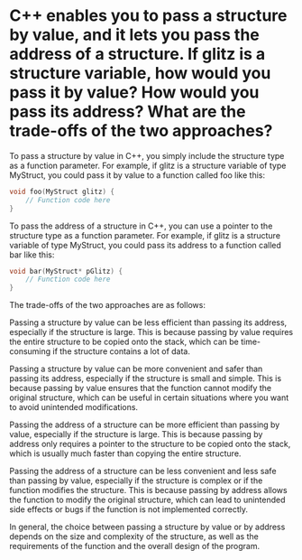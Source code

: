 # C++ enables you to pass a structure by value, and it lets you pass the address of a structure. If glitz is a structure variable, how would you pass it by value? How would you pass its address? What are the trade-offs of the two approaches?

To pass a structure by value in C++, you simply include the structure type as a function parameter. For example, if glitz is a structure variable of type MyStruct, you could pass it by value to a function called foo like this:

```cpp
void foo(MyStruct glitz) {
    // Function code here
}
```

To pass the address of a structure in C++, you can use a pointer to the structure type as a function parameter. For example, if glitz is a structure variable of type MyStruct, you could pass its address to a function called bar like this:

```cpp
void bar(MyStruct* pGlitz) {
    // Function code here
}
```

The trade-offs of the two approaches are as follows:

Passing a structure by value can be less efficient than passing its address, especially if the structure is large.
This is because passing by value requires the entire structure to be copied onto the stack,
which can be time-consuming if the structure contains a lot of data.

Passing a structure by value can be more convenient and safer than passing its address, especially if the structure is small and simple.
This is because passing by value ensures that the function cannot modify the original structure, which can be useful in certain situations where you want to avoid unintended modifications.

Passing the address of a structure can be more efficient than passing by value, especially if the structure is large.
This is because passing by address only requires a pointer to the structure to be copied onto the stack,
which is usually much faster than copying the entire structure.

Passing the address of a structure can be less convenient and less safe than passing by value,
especially if the structure is complex or if the function modifies the structure.
This is because passing by address allows the function to modify the original structure,
which can lead to unintended side effects or bugs if the function is not implemented correctly.

In general, the choice between passing a structure by value or by address depends on the size and complexity of the structure,
as well as the requirements of the function and the overall design of the program.
